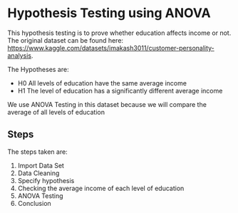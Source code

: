 # Hypothesis Testing using ANOVA

This hypothesis testing is to prove whether education affects income or not. The original dataset can be found here: https://www.kaggle.com/datasets/imakash3011/customer-personality-analysis. 

The Hypotheses are:
- H0 All levels of education have the same average income
- H1 The level of education has a significantly different average income

We use ANOVA Testing in this dataset because we will compare the average of all levels of education

## Steps
The steps taken are:
1. Import Data Set
2. Data Cleaning
3. Specify hypothesis
4. Checking the average income of each level of education
5. ANOVA Testing
6. Conclusion
